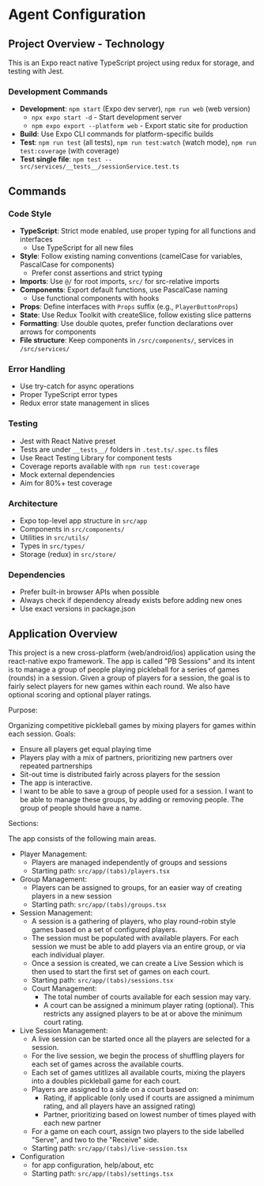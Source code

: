 # Agent Configuration

## Project Overview - Technology

This is an Expo react native TypeScript project using redux for storage, and testing with Jest.

### Development Commands
- **Development**: `npm start` (Expo dev server), `npm run web` (web version)
    - `npx expo start -d` - Start development server
    - `npm expo export --platform web` - Export static site for production
- **Build**: Use Expo CLI commands for platform-specific builds
- **Test**: `npm run test` (all tests), `npm run test:watch` (watch mode), `npm run test:coverage` (with coverage)
- **Test single file**: `npm test -- src/services/__tests__/sessionService.test.ts`

## Commands

### Code Style
- **TypeScript**: Strict mode enabled, use proper typing for all functions and interfaces
    - Use TypeScript for all new files
- **Style**: Follow existing naming conventions (camelCase for variables, PascalCase for components)
    - Prefer const assertions and strict typing
- **Imports**: Use `@/` for root imports, `src/` for src-relative imports
- **Components**: Export default functions, use PascalCase naming
    - Use functional components with hooks
- **Props**: Define interfaces with `Props` suffix (e.g., `PlayerButtonProps`)
- **State**: Use Redux Toolkit with createSlice, follow existing slice patterns
- **Formatting**: Use double quotes, prefer function declarations over arrows for components
- **File structure**: Keep components in `/src/components/`, services in `/src/services/`

### Error Handling
- Use try-catch for async operations
- Proper TypeScript error types
- Redux error state management in slices

### Testing
- Jest with React Native preset
- Tests are under `__tests__/` folders in `.test.ts/.spec.ts` files
- Use React Testing Library for component tests
- Coverage reports available with `npm run test:coverage`
- Mock external dependencies
- Aim for 80%+ test coverage

### Architecture
- Expo top-level app structure in `src/app`
- Components in `src/components/`
- Utilities in `src/utils/`
- Types in `src/types/`
- Storage (redux) in `src/store/`

### Dependencies
- Prefer built-in browser APIs when possible
- Always check if dependency already exists before adding new ones
- Use exact versions in package.json


## Application Overview

This project is a new cross-platform (web/android/ios) application using the react-native expo framework.
The app is called "PB Sessions" and its intent is to manage a group of people playing pickleball for a series of games (rounds) in a session.
Given a group of players for a session, the goal is to fairly select players for new games within each round.
We also have optional scoring and optional player ratings.

Purpose:

Organizing competitive pickleball games by mixing players for games within each session.
Goals:

- Ensure all players get equal playing time
- Players play with a mix of partners, prioritizing new partners over repeated partnerships
- Sit-out time is distributed fairly across players for the session
- The app is interactive.
- I want to be able to save a group of people used for a session. I want to be able to manage these groups, by adding or removing people. The group of people should have a name.

Sections:

The app consists of the following main areas.

- Player Management:
    - Players are managed independently of groups and sessions
    - Starting path: `src/app/(tabs)/players.tsx`
- Group Management:
    - Players can be assigned to groups, for an easier way of creating players in a new session
    - Starting path: `src/app/(tabs)/groups.tsx`
- Session Management:
    - A session is a gathering of players, who play round-robin style games based on a set of configured players.
    - The session must be populated with available players. For each session we must be able to add players via an entire group, or via each individual player.
    - Once a session is created, we can create a Live Session which is then used to start the first set of games on each court.
    - Starting path: `src/app/(tabs)/sessions.tsx`
    - Court Management:
        - The total number of courts available for each session may vary.
        - A court can be assigned a minimum player rating (optional). This restricts any assigned players to be at or above the minimum court rating.
- Live Session Management:
    - A live session can be started once all the players are selected for a session.
    - For the live session, we begin the process of shuffling players for each set of games across the available courts.
    - Each set of games utitlizes all available courts, mixing the players into a doubles pickleball game for each court.
    - Players are assigned to a side on a court based on:
        - Rating, if applicable (only used if courts are assigned a minimum rating, and all players have an assigned rating)
        - Partner, prioritizing based on lowest number of times played with each new partner
    - For a game on each court, assign two players to the side labelled "Serve", and two to the "Receive" side.
    - Starting path: `src/app/(tabs)/live-session.tsx`
- Configuration
    - for app configuration, help/about, etc
    - Starting path: `src/app/(tabs)/settings.tsx`
